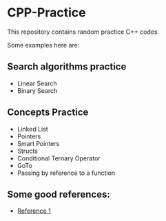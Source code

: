 # CPP-Practice

This repository contains random practice C++ codes.

Some examples here are:

## Search algorithms practice

- Linear Search
- Binary Search
  
## Concepts Practice

- Linked List
- Pointers
- Smart Pointers
- Structs
- Conditional Ternary Operator
- GoTo
- Passing by reference to a function
## Some good references:

- [Reference 1](http://www.cplusplus.com/doc/tutorial/)
